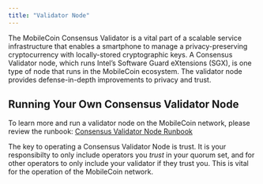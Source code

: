 ```yaml
---
title: "Validator Node"
---
```

The MobileCoin Consensus Validator is a vital part of a scalable service infrastructure that enables a smartphone to
manage a privacy-preserving cryptocurrency with locally-stored cryptographic keys. A Consensus Validator node, which
runs Intel’s Software Guard eXtensions (SGX), is one type of node that runs in the MobileCoin ecosystem. The validator
node provides defense-in-depth improvements to privacy and trust.

## Running Your Own Consensus Validator Node

To learn more and run a validator node on the MobileCoin network, please review the runbook: [Consensus Validator Node Runbook](https://mobilecoin.gitbook.io/mobilecoin-consensus-fog/)

The key to operating a Consensus Validator Node is trust. It is your responsibilty to only include operators you _trust_ in your quorum set, and for other operators to only include your validator if they trust you. This is vital for the operation of the MobileCoin network.
